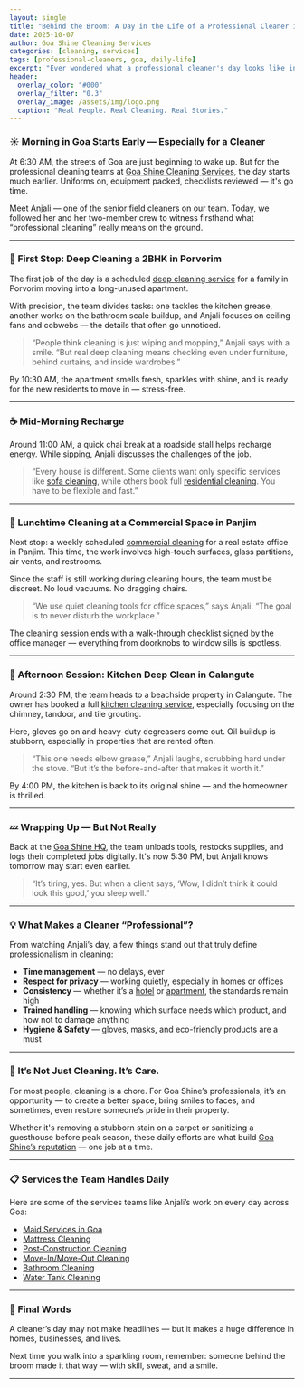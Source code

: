 ```yaml
---
layout: single
title: "Behind the Broom: A Day in the Life of a Professional Cleaner in Goa"
date: 2025-10-07
author: Goa Shine Cleaning Services
categories: [cleaning, services]
tags: [professional-cleaners, goa, daily-life]
excerpt: "Ever wondered what a professional cleaner's day looks like in Goa? Step behind the scenes with the hardworking team at Goa Shine Cleaning Services."
header:
  overlay_color: "#000"
  overlay_filter: "0.3"
  overlay_image: /assets/img/logo.png
  caption: "Real People. Real Cleaning. Real Stories."
---
```


### ☀️ Morning in Goa Starts Early — Especially for a Cleaner

At 6:30 AM, the streets of Goa are just beginning to wake up. But for the professional cleaning teams at [Goa Shine Cleaning Services](https://www.goashinecs.com/), the day starts much earlier. Uniforms on, equipment packed, checklists reviewed — it's go time.

Meet Anjali — one of the senior field cleaners on our team. Today, we followed her and her two-member crew to witness firsthand what “professional cleaning” really means on the ground.

---

### 🧼 First Stop: Deep Cleaning a 2BHK in Porvorim

The first job of the day is a scheduled [deep cleaning service](https://www.goashinecs.com/deep-cleaning-services-goa.html) for a family in Porvorim moving into a long-unused apartment.

With precision, the team divides tasks: one tackles the kitchen grease, another works on the bathroom scale buildup, and Anjali focuses on ceiling fans and cobwebs — the details that often go unnoticed.

> “People think cleaning is just wiping and mopping,” Anjali says with a smile. “But real deep cleaning means checking even under furniture, behind curtains, and inside wardrobes.”

By 10:30 AM, the apartment smells fresh, sparkles with shine, and is ready for the new residents to move in — stress-free.

---

### ☕ Mid-Morning Recharge

Around 11:00 AM, a quick chai break at a roadside stall helps recharge energy. While sipping, Anjali discusses the challenges of the job.

> “Every house is different. Some clients want only specific services like [sofa cleaning](https://www.goashinecs.com/sofa-cleaning-services-goa.html), while others book full [residential cleaning](https://www.goashinecs.com/residential-cleaning-services-goa.html). You have to be flexible and fast.”

---

### 🏢 Lunchtime Cleaning at a Commercial Space in Panjim

Next stop: a weekly scheduled [commercial cleaning](https://www.goashinecs.com/commercial-cleaning-services-goa.html) for a real estate office in Panjim. This time, the work involves high-touch surfaces, glass partitions, air vents, and restrooms.

Since the staff is still working during cleaning hours, the team must be discreet. No loud vacuums. No dragging chairs.

> “We use quiet cleaning tools for office spaces,” says Anjali. “The goal is to never disturb the workplace.”

The cleaning session ends with a walk-through checklist signed by the office manager — everything from doorknobs to window sills is spotless.

---

### 🧽 Afternoon Session: Kitchen Deep Clean in Calangute

Around 2:30 PM, the team heads to a beachside property in Calangute. The owner has booked a full [kitchen cleaning service](https://www.goashinecs.com/kitchen-cleaning-services-goa.html), especially focusing on the chimney, tandoor, and tile grouting.

Here, gloves go on and heavy-duty degreasers come out. Oil buildup is stubborn, especially in properties that are rented often.

> “This one needs elbow grease,” Anjali laughs, scrubbing hard under the stove. “But it’s the before-and-after that makes it worth it.”

By 4:00 PM, the kitchen is back to its original shine — and the homeowner is thrilled.

---

### 💤 Wrapping Up — But Not Really

Back at the [Goa Shine HQ](https://www.goashinecs.com/), the team unloads tools, restocks supplies, and logs their completed jobs digitally. It's now 5:30 PM, but Anjali knows tomorrow may start even earlier.

> “It’s tiring, yes. But when a client says, ‘Wow, I didn’t think it could look this good,’ you sleep well.”

---

### 💡 What Makes a Cleaner “Professional”?

From watching Anjali’s day, a few things stand out that truly define professionalism in cleaning:

- **Time management** — no delays, ever  
- **Respect for privacy** — working quietly, especially in homes or offices  
- **Consistency** — whether it’s a [hotel](https://www.goashinecs.com/hotel-cleaning-goa.html) or [apartment](https://www.goashinecs.com/apartment-cleaning-goa.html), the standards remain high  
- **Trained handling** — knowing which surface needs which product, and how not to damage anything  
- **Hygiene & Safety** — gloves, masks, and eco-friendly products are a must  

---

### 🧼 It’s Not Just Cleaning. It’s Care.

For most people, cleaning is a chore. For Goa Shine’s professionals, it’s an opportunity — to create a better space, bring smiles to faces, and sometimes, even restore someone’s pride in their property.

Whether it's removing a stubborn stain on a carpet or sanitizing a guesthouse before peak season, these daily efforts are what build [Goa Shine’s reputation](https://www.goashinecs.com/professional-cleaners-in-goa.html) — one job at a time.

---

### 📋 Services the Team Handles Daily

Here are some of the services teams like Anjali’s work on every day across Goa:

- [Maid Services in Goa](https://www.goashinecs.com/maid-services-goa.html)  
- [Mattress Cleaning](https://www.goashinecs.com/mattress-cleaning-goa.html)  
- [Post-Construction Cleaning](https://www.goashinecs.com/post-construction-cleaning-goa.html)  
- [Move-In/Move-Out Cleaning](https://www.goashinecs.com/move-in-move-out-cleaning-goa.html)  
- [Bathroom Cleaning](https://www.goashinecs.com/bathroom-cleaning-goa.html)  
- [Water Tank Cleaning](https://www.goashinecs.com/water-tank-cleaning-goa.html)

---

### 🙌 Final Words

A cleaner’s day may not make headlines — but it makes a huge difference in homes, businesses, and lives.

Next time you walk into a sparkling room, remember: someone behind the broom made it that way — with skill, sweat, and a smile.

---

